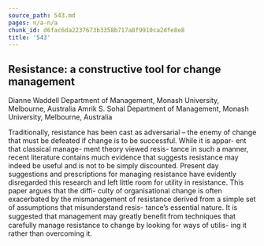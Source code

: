 ```yaml
---
source_path: 543.md
pages: n/a-n/a
chunk_id: d6fac6da2237673b3358b717a8f9910ca2dfe8e8
title: '543'
---
```

## Resistance: a constructive tool for change management

Dianne Waddell Department of Management, Monash University, Melbourne, Australia Amrik S. Sohal Department of Management, Monash University, Melbourne, Australia

Traditionally, resistance has been cast as adversarial – the enemy of change that must be defeated if change is to be successful. While it is appar- ent that classical manage- ment theory viewed resis- tance in such a manner, recent literature contains much evidence that suggests resistance may indeed be useful and is not to be simply discounted. Present day suggestions and prescriptions for managing resistance have evidently disregarded this research and left little room for utility in resistance. This paper argues that the diffi- culty of organisational change is often exacerbated by the mismanagement of resistance derived from a simple set of assumptions that misunderstand resis- tance’s essential nature. It is suggested that management may greatly beneﬁt from techniques that carefully manage resistance to change by looking for ways of utilis- ing it rather than overcoming it.
